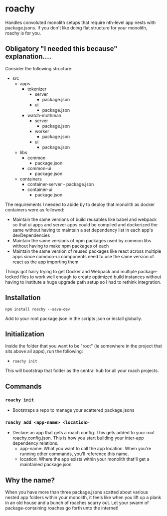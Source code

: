 # roachy
Handles convoluted monolith setups that require nth-level app nests with package.jsons. If you don't like doing flat structure for your monolith, roachy is for you. 

## Obligatory "I needed this because" explanation....
Consider the following structure:
- src
    - apps
        - tokenizer
            - server
                - package.json
            - ui
                - package.json
        - watch-mothman
            - server
                - package.json
            - worker
                - package.json
            - ui
                - package.json    
    - libs
        - common
            - package.json
        - common-ui
            - package.json
    - containers
        - container-server
                - package.json
        - container-ui
            - package.json
            
The requirements I needed to abide by to deploy that monolith as docker containers were as followed:
- Maintain the same versions of build reusables like babel and webpack so that ui apps and server apps could be compiled and dockerized the same without having to maintain a set dependency list in each app's devDependencies
- Maintain the same versions of npm packages used by common libs without having to make npm packages of each
- Maintain the same version of reused packages like react across multiple apps since common-ui components need to use the same version of react as the app importing them

Things got hairy trying to get Docker and Webpack and multiple package-locked files to work well enough to create optimized build instances without having to institute a huge upgrade path setup so I had to rethink integration. 


## Installation 
`npm install roachy --save-dev`

Add to your root package.json in the scripts json or install globally.

## Initialization
Inside the folder that you want to be "root" (ie somewhere in the project that sits above all apps), run the following:
- `roachy init`

This will bootstrap that folder as the central hub for all your roach projects.

## Commands

### `roachy init`
- Bootstraps a repo to manage your scattered package.jsons

### `roachy add <app-name> <location>`
- Declare an app that gets a roach config. This gets added to your root roachy.config.json. This is how you start building your inter-app dependency relations.
    - app-name: What you want to call the app location. When you're running other commands, you'll reference this name.
    - location: Where the app exists within your monolith that'll get a maintained package.json

## Why the name?
When you have more than three package.jsons scatted about various nested app folders within your monolith, it feels like when you lift up a plank in an old house and a bunch of roaches scurry out. Let your swarm of package-containing roaches go forth unto the internet! 